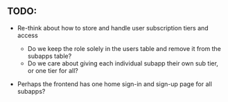 ## TODO: 
* Re-think about how to store and handle user subscription tiers and access
  * Do we keep the role solely in the users table and remove it from the subapps table?
  * Do we care about giving each individual subapp their own sub tier, or one tier for all?

* Perhaps the frontend has one home sign-in and sign-up page for all subapps?